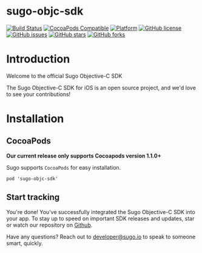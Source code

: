 # sugo-objc-sdk


[![Build Status](https://travis-ci.org/Datafruit/sugo-objc-sdk.svg?branch=master)](https://travis-ci.org/Datafruit/sugo-objc-sdk)
[![CocoaPods Compatible](http://img.shields.io/cocoapods/v/sugo-objc-sdk.svg)](https://cocoapods.org/pods/sugo-objc-sdk)
[![Platform](https://img.shields.io/badge/Platform-iOS%208.0+-66CCFF.svg)](https://cocoapods.org/pods/sugo-objc-sdk)
[![GitHub license](https://img.shields.io/badge/license-Apache%202-blue.svg)](https://raw.githubusercontent.com/Datafruit/sugo-objc-sdk/master/LICENSE)
[![GitHub issues](https://img.shields.io/github/issues/Datafruit/sugo-objc-sdk.svg)](https://github.com/Datafruit/sugo-objc-sdk/issues)
[![GitHub stars](https://img.shields.io/github/stars/Datafruit/sugo-objc-sdk.svg)](https://github.com/Datafruit/sugo-objc-sdk/stargazers)
[![GitHub forks](https://img.shields.io/github/forks/Datafruit/sugo-objc-sdk.svg)](https://github.com/Datafruit/sugo-objc-sdk/network)

# Introduction

Welcome to the official Sugo Objective-C SDK

The Sugo Objective-C SDK for iOS is an open source project, and we'd love to see your contributions! 

# Installation

## CocoaPods

**Our current release only supports Cocoapods version 1.1.0+**

Sugo supports `CocoaPods` for easy installation.

`pod 'sugo-objc-sdk'`

## Start tracking

You're done! You've successfully integrated the Sugo Objective-C SDK into your app. To stay up to speed on important SDK releases and updates, star or watch our repository on [Github](https://github.com/Datafruit/sugo-objc-sdk.git).

Have any questions? Reach out to [developer@sugo.io](developer@sugo.io) to speak to someone smart, quickly.
